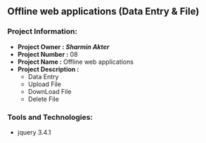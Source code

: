 ## Offline web applications (Data Entry &amp; File)
### Project Information: 
   * __Project Owner :__ *__Sharmin Akter__*
   * __Project Number :__ 08
   * __Project Name :__ Offline web applications
   * __Project Description :__  
        * Data Entry
		* Upload File
		* DownLoad File
		* Delete File

### Tools and Technologies: 
   * jquery 3.4.1
